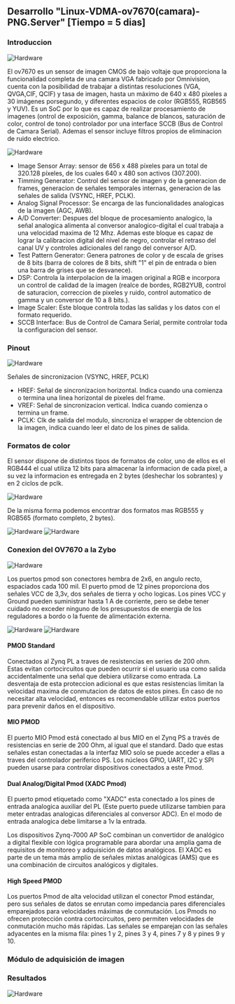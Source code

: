 ## Desarrollo "Linux-VDMA-ov7670(camara)-PNG.Server" [Tiempo = 5 dias]

### Introduccion 

<img src="https://github.com/Fuschetto97/Tesis/blob/main/pImagen/Petalinux_Projects/imagenes/arduinocam.png" alt="Hardware"/>

El ov7670 es un sensor de imagen CMOS de bajo voltaje que proporciona la funcionalidad completa de una camara VGA fabricado por Omnivision, cuenta con la posibilidad de trabajar a distintas resoluciones (VGA, QVGA,CIF, QCIF) y tasa de imagen, hasta un máximo de 640 x 480 píxeles a 30 imágenes porsegundo, y diferentes espacios de color (RGB555, RGB565 y YUV). Es un SoC por lo que es capaz de realizar procesamiento de imagenes (ontrol de exposición, gamma, balance de blancos, saturación de color, control de tono) controlador por una interface SCCB (Bus de Control de Camara Serial). Ademas el sensor incluye filtros propios de eliminacion de ruido electrico.


<img src="https://github.com/Fuschetto97/Tesis/blob/main/pImagen/Petalinux_Projects/imagenes/ov7670_sch.png" alt="Hardware" />

* Image Sensor Array: sensor de 656 x 488 píxeles para un total de 320.128 píxeles, de los cuales 640 x 480 son activos (307.200).
* Timming Generator: Control del sensor de imagen y de la generacion de frames, generacion de señales temporales internas, generacion de las señales de salida (VSYNC, HREF, PCLK).
* Analog Signal Processor: Se encarga de las funcionalidades analogicas de la imagen (AGC, AWB).
* A/D Converter: Despues del bloque de procesamiento analogico, la señal analogica alimenta al conversor analogico-digital el cual trabaja a una velocidad maxima de 12 Mhz. Ademas este bloque es capaz de lograr la calibracion digital del nivel de negro, controlar el retraso del canal UV y controles adicionales del rango del conversor A/D.
* Test Pattern Generator: Genera patrones de color y de escala de grises de 8 bits (barra de colores de 8 bits, shift "1" el pin de entrada o bien una barra de grises que se desvanece).
* DSP: Controla la interpolacion de la imagen original a RGB e incorpora un control de calidad de la imagen (realce de bordes, RGB2YUB, control de saturacion, correccion de pixeles y ruido, control automatico de gamma y un conversor de 10 a 8 bits.).
* Image Scaler: Este bloque controla todas las salidas y los datos con el formato requerido. 
* SCCB Interface: Bus de Control de Camara Serial, permite controlar toda la configuracion del sensor.

### Pinout  

<img src="https://github.com/Fuschetto97/Tesis/blob/main/pImagen/Petalinux_Projects/imagenes/ov7670_pin.png" alt="Hardware" />
 
Señales de sincronizacion (VSYNC, HREF, PCLK) 

* HREF: Señal de sincronizacion horizontal. Indica cuando una comienza o termina una linea horizontal de pixeles del frame. 
* VREF: Señal de sincronizacion vertical. Indica cuando comienza o termina un frame.
* PCLK: Clk de salida del modulo, sincroniza el wrapper de obtencion de la imagen, indica cuando leer el dato de los pines de salida. 

### Formatos de color

El sensor dispone de distintos tipos de formatos de color, uno de ellos es el RGB444 el cual utiliza 12 bits para almacenar la informacion de cada pixel, a su vez la informacion es entregada en 2 bytes (deshechar los sobrantes) y en 2 ciclos de pclk.

<img src="https://github.com/Fuschetto97/Tesis/blob/main/pImagen/Petalinux_Projects/imagenes/ov7670_444.png" alt="Hardware" />

De la misma forma podemos encontrar dos formatos mas RGB555 y RGB565 (formato completo, 2 bytes).

<img src="https://github.com/Fuschetto97/Tesis/blob/main/pImagen/Petalinux_Projects/imagenes/ov7670_555.png" alt="Hardware" />
<img src="https://github.com/Fuschetto97/Tesis/blob/main/pImagen/Petalinux_Projects/imagenes/ov7670_565.png" alt="Hardware" />

### Conexion del OV7670 a la Zybo

<img src="https://github.com/Fuschetto97/Tesis/blob/main/pImagen/Petalinux_Projects/imagenes/pmod.png" alt="Hardware" />

Los puertos pmod son conectores hembra de 2x6, en angulo recto, espaciados cada 100 mil. El puerto pmod de 12 pines proporciona dos señales VCC de 3,3v, dos señales de tierra y ocho logicas. Los pines VCC y Ground pueden suministrar hasta 1 A de corriente, pero se debe tener cuidado no exceder ninguno de los presupuestos de energía de los reguladores a bordo o la fuente de alimentación externa.

<img src="https://github.com/Fuschetto97/Tesis/blob/main/pImagen/Petalinux_Projects/imagenes/pmod_tipos_1.png" alt="Hardware" />

<img src="https://github.com/Fuschetto97/Tesis/blob/main/pImagen/Petalinux_Projects/imagenes/pmod_tipos_2.png" alt="Hardware" />


#### PMOD Standard 

Conectados al Zynq PL a traves de resistencias en series de 200 ohm. Estas evitan cortocircuitos que pueden ocurrir si el usuario usa como salida accidentalmente una señal que debiera utilizarse como entrada. La desventaja de esta proteccion adicional es que estas resistencias limitan la velocidad maxima de conmutacion de datos de estos pines. En caso de no necesitar alta velocidad, entonces es recomendable utilizar estos puertos para prevenir daños en el dispositivo. 

#### MIO PMOD 

El puerto MIO Pmod está conectado al bus MIO en el Zynq PS a través de resistencias en serie de 200 Ohm, al igual que el standard. Dado que estas señales estan conectadas a la interfaz MIO solo se puede acceder a ellas a traves del controlador periferico PS. Los núcleos GPIO, UART, I2C y SPI pueden usarse para controlar dispositivos conectados a este Pmod.

#### Dual Analog/Digital Pmod (XADC Pmod) 

El puerto pmod etiquetado como "XADC" esta conectado a los pines de entrada analogica auxiliar del PL (Este puerto puede utilizarse tambien para meter entradas analogicas diferenciales al conversor ADC). En el modo de entrada analogica debe limitarse a 1v la entrada. 

Los dispositivos Zynq-7000 AP SoC combinan un convertidor de analógico a digital flexible con lógica programable para abordar una amplia gama de requisitos de monitoreo y adquisición de datos analógicos. El XADC es parte de un tema más amplio de señales mixtas analógicas (AMS) que es una combinación de circuitos analógicos y digitales.

#### High Speed PMOD

Los puertos Pmod de alta velocidad utilizan el conector Pmod estándar, pero sus señales de datos se enrutan como impedancia pares diferenciales emparejados para velocidades máximas de conmutación. Los Pmods no ofrecen protección contra cortocircuitos, pero permiten velocidades de conmutación mucho más rápidas. Las señales se emparejan con las señales adyacentes en la misma fila: pines 1 y 2, pines 3 y 4, pines 7 y 8 y pines 9 y 10.


### Módulo de adquisición de imagen



### Resultados

<img src="https://github.com/Fuschetto97/Tesis/blob/main/pImagen/Petalinux_Projects/imagenes/ov7670_res.png" alt="Hardware" />


















